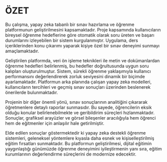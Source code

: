 # ÖZET

Bu çalışma, yapay zeka tabanlı bir sınav hazırlama ve öğrenme platformunun geliştirilmesini kapsamaktadır. Proje kapsamında kullanıcıların bireysel öğrenme hedeflerine göre otomatik olarak soru üreten ve başarı durumlarını izleyebilen bir sistem kurgulanmıştır. Uygulama, ders içeriklerinden konu çıkarımı yaparak kişiye özel bir sınav deneyimi sunmayı amaçlamaktadır.

Geliştirilen platformda, veri ön işleme teknikleri ile metin ve dokümanlardan öğrenme hedefleri belirlenmiş, bu hedefler doğrultusunda uygun soru kalıpları oluşturulmuştur. Sistem, sürekli öğrenme yaklaşımıyla kullanıcı performansını değerlendirerek zorluk seviyesini dinamik bir biçimde ayarlamaktadır. Platformun arka planında çalışan yapay zeka modelleri, kullanıcıların tercihleri ve geçmiş sınav sonuçları üzerinden beslenerek önerilerde bulunmaktadır.

Projenin bir diğer önemli yönü, sınav sonuçlarının analitiğini çıkararak öğretmenlere detaylı raporlar sunmasıdır. Bu sayede, öğrencilerin eksik olduğu konular belirlenebilmekte ve geribildirim süreçleri hızlanmaktadır. Sonuçlar, grafiksel arayüzler ve görsel bileşenler aracılığıyla hem öğrenci hem de eğitmenler için anlaşılır hale getirilmiştir.

Elde edilen sonuçlar göstermektedir ki yapay zeka destekli öğrenme sistemleri, geleneksel yöntemlere kıyasla daha esnek ve kişiselleştirilmiş eğitim fırsatları sunmaktadır. Bu platformun geliştirilmesi, dijital eğitimin yaygınlaştığı günümüzde öğrenme deneyimini iyileştirmenin yanı sıra, eğitim kurumlarının değerlendirme süreçlerini de modernize edecektir.
